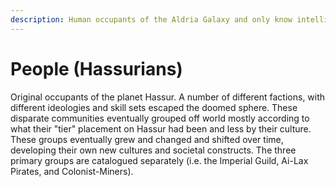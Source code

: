 ```yaml
---
description: Human occupants of the Aldria Galaxy and only know intelligent life.
---
```


# People (Hassurians)

Original occupants of the planet Hassur. A number of different factions, with different ideologies and skill sets escaped the doomed sphere. These disparate communities eventually grouped off world mostly according to what their "tier" placement on Hassur had been and less by their culture.  These groups eventually grew and changed and shifted over time, developing their own new cultures and societal constructs. The three primary groups are catalogued separately (i.e. the Imperial Guild, Ai-Lax Pirates, and Colonist-Miners).
